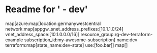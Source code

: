 # Readme for '<no value> - dev'

map[azure:map[location:germanywestcentral network:map[appgw_snet_address_prefixes:[10.1.1.0/24] vnet_address_space:[10.1.0.0.0/16]] resource_group:rg-dev-terraform-example subscription_id:my-awesome-subscription] name:dev terraform:map[state_name:dev-state] use:[foo.bar]]
map[]

